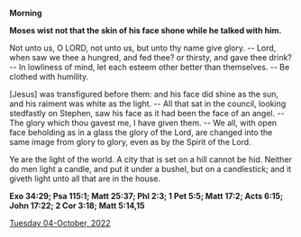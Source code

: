 **Morning**

**Moses wist not that the skin of his face shone while he talked with him.**
 
Not unto us, O LORD, not unto us, but unto thy name give glory. -- Lord, when saw we thee a hungred, and fed thee? or thirsty, and gave thee drink? -- In lowliness of mind, let each esteem other better than themselves. -- Be clothed with humility.
 
[Jesus] was transfigured before them: and his face did shine as the sun, and his raiment was white as the light. -- All that sat in the council, looking stedfastly on Stephen, saw his face as it had been the face of an angel. -- The glory which thou gavest me, I have given them. -- We all, with open face beholding as in a glass the glory of the Lord, are changed into the same image from glory to glory, even as by the Spirit of the Lord.
 
Ye are the light of the world. A city that is set on a hill cannot be hid. Neither do men light a candle, and put it under a bushel, but on a candlestick; and it giveth light unto all that are in the house.  

**Exo 34:29; Psa 115:1; Matt 25:37; Phl 2:3; 1 Pet 5:5; Matt 17:2; Acts 6:15; John 17:22; 2 Cor 3:18; Matt 5:14,15**

[Tuesday 04-October, 2022](https://t.me/daily_light)
